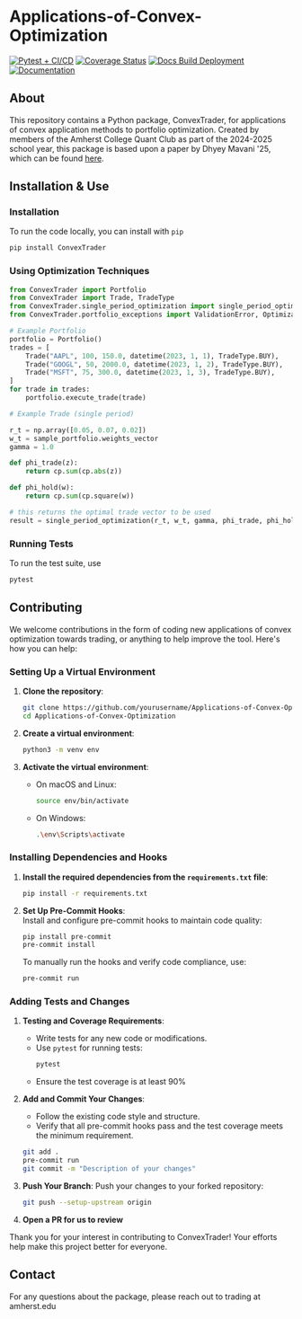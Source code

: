 # Applications-of-Convex-Optimization

[![Pytest + CI/CD](https://github.com/ACquantclub/ConvexTrader/actions/workflows/github-actions-tests.yml/badge.svg)](https://github.com/ACquantclub/ConvexTrader/actions/workflows/github-actions-tests.yml)
[![Coverage Status](https://coveralls.io/github/ACquantclub/ConvexTrader/badge.svg)](https://coveralls.io/github/ACquantclub/ConvexTrader)
[![Docs Build Deployment](https://github.com/liamjdavis/Sudoku-SMT-Solvers/actions/workflows/docs.yml/badge.svg)](https://github.com/ACQuantClub/ConvexTrader/actions/workflows/docs.yml)
[![Documentation](https://img.shields.io/badge/docs-latest-blue.svg)](https://acquantclub.com/ConvexTrader)

## About

This repository contains a Python package, ConvexTrader, for applications of convex application methods to portfolio optimization. Created by members of the Amherst College Quant Club as part of the 2024-2025 school year, this package is based upon a paper by Dhyey Mavani '25, which can be found [here](https://github.com/ACquantclub/ConvexTrader/blob/main/refs/Optimization_Final_Report_Dhyey_Mavani.pdf).

## Installation & Use

### Installation
To run the code locally, you can install with `pip`

```bash
pip install ConvexTrader
```

### Using Optimization Techniques

```python
from ConvexTrader import Portfolio
from ConvexTrader import Trade, TradeType
from ConvexTrader.single_period_optimization import single_period_optimization
from ConvexTrader.portfolio_exceptions import ValidationError, OptimizationError

# Example Portfolio
portfolio = Portfolio()
trades = [
    Trade("AAPL", 100, 150.0, datetime(2023, 1, 1), TradeType.BUY),
    Trade("GOOGL", 50, 2000.0, datetime(2023, 1, 2), TradeType.BUY),
    Trade("MSFT", 75, 300.0, datetime(2023, 1, 3), TradeType.BUY),
]
for trade in trades:
    portfolio.execute_trade(trade)

# Example Trade (single period)

r_t = np.array([0.05, 0.07, 0.02])
w_t = sample_portfolio.weights_vector
gamma = 1.0

def phi_trade(z):
    return cp.sum(cp.abs(z))

def phi_hold(w):
    return cp.sum(cp.square(w))

# this returns the optimal trade vector to be used
result = single_period_optimization(r_t, w_t, gamma, phi_trade, phi_hold)

```

### Running Tests

To run the test suite, use
```bash
pytest
```

## Contributing

We welcome contributions in the form of coding new applications of convex optimization towards trading, or anything to help improve the tool. Here's how you can help:

### Setting Up a Virtual Environment

1. **Clone the repository**:
    ```bash
    git clone https://github.com/yourusername/Applications-of-Convex-Optimization.git
    cd Applications-of-Convex-Optimization
    ```

2. **Create a virtual environment**:
    ```bash
    python3 -m venv env
    ```

3. **Activate the virtual environment**:
    - On macOS and Linux:
        ```bash
        source env/bin/activate
        ```
    - On Windows:
        ```bash
        .\env\Scripts\activate
        ```

### Installing Dependencies and Hooks

1. **Install the required dependencies from the `requirements.txt` file**:
    ```bash
    pip install -r requirements.txt
    ```

2. **Set Up Pre-Commit Hooks**:  
   Install and configure pre-commit hooks to maintain code quality:
   ```bash
   pip install pre-commit
   pre-commit install
   ```

   To manually run the hooks and verify code compliance, use:
   ```bash
   pre-commit run
   ```

### Adding Tests and Changes

1. **Testing and Coverage Requirements**:  
   - Write tests for any new code or modifications.
   - Use `pytest` for running tests:
     ```bash
     pytest
     ```
   - Ensure the test coverage is at least 90%
  
2. **Add and Commit Your Changes**:  
   - Follow the existing code style and structure.
   - Verify that all pre-commit hooks pass and the test coverage meets the minimum requirement.
   ```bash
   git add .
   pre-commit run
   git commit -m "Description of your changes"
   ```

3. **Push Your Branch**:
   Push your changes to your forked repository:
   ```bash
   git push --setup-upstream origin
   ```

4. **Open a PR for us to review**

Thank you for your interest in contributing to ConvexTrader! Your efforts help make this project better for everyone.

## Contact

For any questions about the package, please reach out to trading at amherst.edu
